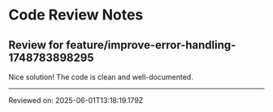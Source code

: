 # Code Review Notes

## Review for feature/improve-error-handling-1748783898295

Nice solution! The code is clean and well-documented.

---
Reviewed on: 2025-06-01T13:18:19.179Z